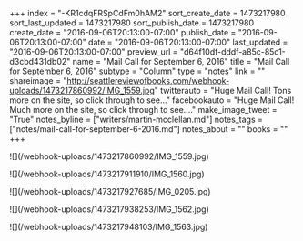 +++
index = "-KR1cdqFRSpCdFm0hAM2"
sort_create_date = 1473217980
sort_last_updated = 1473217980
sort_publish_date = 1473217980
create_date = "2016-09-06T20:13:00-07:00"
publish_date = "2016-09-06T20:13:00-07:00"
date = "2016-09-06T20:13:00-07:00"
last_updated = "2016-09-06T20:13:00-07:00"
preview_url = "d64f10df-dddf-a85c-85c1-d3cbd431db02"
name = "Mail Call for September 6, 2016"
title = "Mail Call for September 6, 2016"
subtype = "Column"
type = "notes"
link = ""
shareimage = "http://seattlereviewofbooks.com/webhook-uploads/1473217860992/IMG_1559.jpg"
twitterauto = "Huge Mail Call! Tons more on the site, so click through to see..."
facebookauto = "Huge Mail Call! Much more on the site, so click through to see...."
make_image_tweet = "True"
notes_byline = ["writers/martin-mcclellan.md"]
notes_tags = ["notes/mail-call-for-september-6-2016.md"]
notes_about = ""
books = ""
+++
<p class="image">![](/webhook-uploads/1473217860992/IMG_1559.jpg)</p>
<p class="image">![](/webhook-uploads/1473217911910/IMG_1560.jpg)</p>
<p class="image">![](/webhook-uploads/1473217927685/IMG_0205.jpg)</p>
<p class="image">![](/webhook-uploads/1473217938253/IMG_1562.jpg)</p>
<p class="image">![](/webhook-uploads/1473217948103/IMG_1563.jpg)</p>